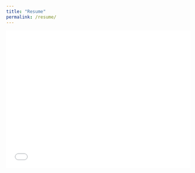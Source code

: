 ```yaml
---
title: "Resume"
permalink: /resume/
---
```


<embed src="/files/resume.pdf" width="500" height="375" type="application/pdf">